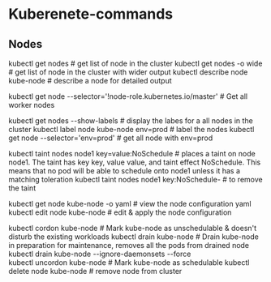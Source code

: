 # Kuberenete-commands

## Nodes
		
kubectl get nodes                    # get list of node in the cluster
kubectl get nodes -o wide            # get list of node in the cluster with wider output
kubectl describe node kube-node      # describe a node for detailed output

kubectl get node --selector='!node-role.kubernetes.io/master'  # Get all worker nodes

kubectl get nodes --show-labels      # display the labes for a all nodes in the cluster
kubectl label node kube-node env=prod # label the nodes
kubectl get node --selector='env=prod' # get all node with env=prod

kubectl taint nodes node1 key=value:NoSchedule  #  places a taint on node node1. The taint has key key, value value, and taint effect NoSchedule. This means that no pod will be able to schedule onto node1 unless it has a matching toleration
kubectl taint nodes node1 key:NoSchedule-  # to remove the taint

kubectl get node kube-node -o yaml   # view the node configuration yaml
kubectl edit node kube-node          # edit & apply the node configuration 

kubectl cordon kube-node             # Mark kube-node as unschedulable & doesn't disturb the existing workloads
kubectl drain kube-node              # Drain kube-node in preparation for maintenance, removes all the pods from drained node
kubectl drain kube-node --ignore-daemonsets --force  
kubectl uncordon kube-node           # Mark kube-node as schedulable
kubectl delete node kube-node        # remove node from cluster
